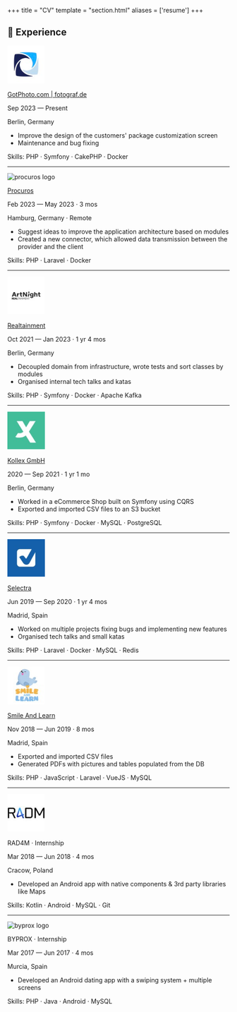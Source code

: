 +++
title = "CV"
template = "section.html"
aliases = ['resume']
+++

## 📃 Experience

<div class="cv">
    <div class="company">
        <img src="/cv/fotograf.png" alt="fotograf.de logo" width="85px">
        <div class="content">
            <p class="title"><a href="https://www.fotograf.de" target="_blank">GotPhoto.com | fotograf.de</a></p>
            <time class="catalogue-time">Sep 2023 — Present</time>
            <p class="location">Berlin, Germany</p>
            <ul>
                <li>Improve the design of the customers' package customization screen</li>
                <li>Maintenance and bug fixing</li>
            </ul>
            <p class="skills"><span>Skills</span>: PHP · Symfony · CakePHP · Docker</p>
        </div>
    </div>
    <hr>
    <div class="company">
        <img src="/cv/procuros.jpeg" alt="procuros logo" width="85px">
        <div class="content">
            <p class="title"><a href="https://procuros.io/" target="_blank">Procuros</a></p>
            <time class="catalogue-time">Feb 2023 — May 2023 · 3 mos</time>
            <p class="location">Hamburg, Germany · Remote</p>
            <ul>
                <li>Suggest ideas to improve the application architecture based on modules</li>
                <li>Created a new connector, which allowed data transmission between the provider and the client</li>
            </ul>
            <p class="skills"><span>Skills</span>: PHP · Laravel · Docker</p>
        </div>
    </div>
    <hr>
    <div class="company">
        <img src="/cv/artnight.jpeg" alt="realtainment logo" width="85px">
        <div class="content">
            <p class="title"><a href="https://www.artnight.com/" target="_blank">Realtainment</a></p>
            <time class="catalogue-time">Oct 2021 — Jan 2023 · 1 yr 4 mos</time>
            <p class="location">Berlin, Germany</p>
            <ul>
                <li>Decoupled domain from infrastructure, wrote tests and sort classes by modules</li>
                <li>Organised internal tech talks and katas</li>
            </ul>
            <p class="skills"><span>Skills</span>: PHP · Symfony · Docker · Apache Kafka</p>
        </div>
    </div>
    <hr>
    <div class="company">
        <img src="/cv/kollex.jpeg" alt="kollex logo" width="85px">
        <div class="content">
            <p class="title"><a href="https://www.kollex.de/" target="_blank">Kollex GmbH</a></p>
            <time class="catalogue-time">2020 — Sep 2021 · 1 yr 1 mo</time>
            <p class="location">Berlin, Germany</p>
            <ul>
                <li>Worked in a eCommerce Shop built on Symfony using CQRS</li>
                <li>Exported and imported CSV files to an S3 bucket</li>
            </ul>
            <p class="skills"><span>Skills</span>: PHP · Symfony · Docker · MySQL · PostgreSQL</p>
        </div>
    </div>
    <hr>
    <div class="company">
        <img src="/cv/selectra.jpeg" alt="selectra logo" width="85px">
        <div class="content">
            <p class="title"><a href="https://selectra.info/" target="_blank">Selectra</a></p>
            <time class="catalogue-time">Jun 2019 — Sep 2020 · 1 yr 4 mos</time>
            <p class="location">Madrid, Spain</p>
            <ul>
                <li>Worked on multiple projects fixing bugs and implementing new features</li>
                <li>Organised tech talks and small katas</li>
            </ul>
            <p class="skills"><span>Skills</span>: PHP · Laravel · Docker · MySQL · Redis</p>
        </div>
    </div>
    <hr>
    <div class="company">
        <img src="/cv/smile-and-learn.jpeg" alt="smile and learn logo" width="85px">
        <div class="content">
            <p class="title"><a href="https://www.smileandlearn.com/" target="_blank">Smile And Learn</a></p>
            <time class="catalogue-time">Nov 2018 — Jun 2019 · 8 mos</time>
            <p class="location">Madrid, Spain</p>
            <ul>
                <li>Exported and imported CSV files</li>
                <li>Generated PDFs with pictures and tables populated from the DB</li>
            </ul>
            <p class="skills"><span>Skills</span>: PHP · JavaScript · Laravel · VueJS · MySQL</p>
        </div>
    </div>
    <hr>
    <div class="company">
        <img src="/cv/rad4m.jpg" alt="rad4m logo" width="85px">
        <div class="content">
            <p class="title">RAD4M · Internship</p>
            <time class="catalogue-time">Mar 2018 — Jun 2018 · 4 mos</time>
            <p class="location">Cracow, Poland</p>
            <ul>
                <li>Developed an Android app with native components & 3rd party libraries like Maps</li>
            </ul>
            <p class="skills"><span>Skills</span>: Kotlin · Android · MySQL · Git</p>
        </div>
    </div>
    <hr>
    <div class="company">
        <img src="/cv/byprox.jpeg" alt="byprox logo" width="85px">
        <div class="content">
            <p class="title">BYPROX · Internship</p>
            <time class="catalogue-time">Mar 2017 — Jun 2017 · 4 mos</time>
            <p class="location">Murcia, Spain</p>
            <ul>
                <li>Developed an Android dating app with a swiping system + multiple screens</li>
            </ul>
            <p class="skills"><span>Skills</span>: PHP · Java · Android · MySQL</p>
        </div>
    </div>
</div>
